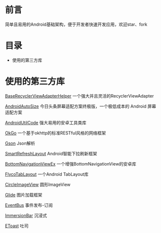 # 前言
简单且易用的Android基础架构，便于开发者快速开发应用，欢迎star、fork
# 目录
- 使用的第三方库

# 使用的第三方库
[BaseRecyclerViewAdapterHelper](https://github.com/CymChad/BaseRecyclerViewAdapterHelper) 一个强大并且灵活的RecyclerViewAdapter

[AndroidAutoSize](https://github.com/JessYanCoding/AndroidAutoSize) 今日头条屏幕适配方案终极版，一个极低成本的 Android 屏幕适配方案

[AndroidUtilCode](https://github.com/Blankj/AndroidUtilCode) 强大易用的安卓工具类库

[OkGo](https://github.com/jeasonlzy/okhttp-OkGo) 一个基于okhttp的标准RESTful风格的网络框架

[Gson](https://github.com/google/gson) Json解析

[SmartRefreshLayout](https://github.com/scwang90/SmartRefreshLayout) Android智能下拉刷新框架

[BottomNavigationViewEx](https://github.com/ittianyu/BottomNavigationViewEx) 一个增强BottomNavigationView的安卓库

[FlycoTabLayout](https://github.com/H07000223/FlycoTabLayout) 一个Android TabLayout库

[CircleImageView](https://github.com/hdodenhof/CircleImageView) 圆形ImageView

[Glide](https://github.com/bumptech/glide) 图片加载框架

[EventBus](https://github.com/greenrobot/EventBus) 事件发布-订阅

[ImmersionBar](https://github.com/gyf-dev/ImmersionBar) 沉浸式

[EToast](https://github.com/Blincheng/EToast2) 吐司
